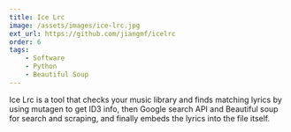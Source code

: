 ```yaml
---
title: Ice Lrc
image: /assets/images/ice-lrc.jpg
ext_url: https://github.com/jiangmf/icelrc
order: 6
tags:
    - Software
    - Python
    - Beautiful Soup
---
```

Ice Lrc is a tool that checks your music library and finds matching lyrics by using mutagen to get ID3 info, then Google search API and Beautiful soup for search and scraping, and finally embeds the lyrics into the file itself.